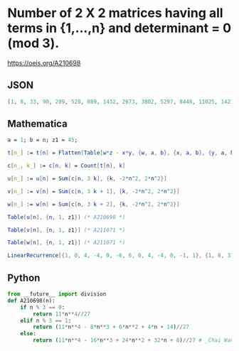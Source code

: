 # Number of 2 X 2 matrices having all terms in \{1,\.\.\.,n\} and determinant \= 0 \(mod 3\)\.
https://oeis.org/A210698
## JSON
```JSON
[1, 8, 33, 90, 209, 528, 889, 1432, 2673, 3802, 5297, 8448, 11025, 14216, 20625, 25546, 31393, 42768, 51145, 60824, 79233, 92394, 107297, 135168, 154657, 176392, 216513, 244090, 274481, 330000, 367641, 408728, 483153, 533050, 587089]
```
## Mathematica
```Mathematica
a = 1; b = n; z1 = 45;
```
```Mathematica
t[n_] := t[n] = Flatten[Table[w*z - x*y, {w, a, b}, {x, a, b}, {y, a, b}, {z, a, b}]]
```
```Mathematica
c[n_, k_] := c[n, k] = Count[t[n], k]
```
```Mathematica
u[n_] := u[n] = Sum[c[n, 3 k], {k, -2*n^2, 2*n^2}]
```
```Mathematica
v[n_] := v[n] = Sum[c[n, 3 k + 1], {k, -2*n^2, 2*n^2}]
```
```Mathematica
w[n_] := w[n] = Sum[c[n, 3 k + 2], {k, -2*n^2, 2*n^2}]
```
```Mathematica
Table[u[n], {n, 1, z1}] (* A210698 *)
```
```Mathematica
Table[v[n], {n, 1, z1}] (* A211071 *)
```
```Mathematica
Table[w[n], {n, 1, z1}] (* A211071 *)
```
```Mathematica
LinearRecurrence[{1, 0, 4, -4, 0, -6, 6, 0, 4, -4, 0, -1, 1}, {1, 8, 33, 90, 209, 528, 889, 1432, 2673, 3802, 5297, 8448, 11025}, 40] (* _Vincenzo Librandi_, Dec 01 2016 *)
```
## Python
```Python
from __future__ import division
def A210698(n):
    if n % 3 == 0:
        return 11*n**4//27
    elif n % 3 == 1:
        return (11*n**4 - 8*n**3 + 6*n**2 + 4*n + 14)//27
    else:
        return (11*n**4 - 16*n**3 + 24*n**2 + 32*n + 8)//27 # _Chai Wah Wu_, Nov 30 2016
```
